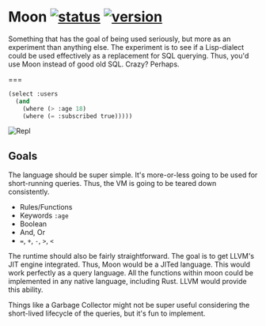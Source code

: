 # Moon [![status](http://img.shields.io/badge/stage-alpha-orange.svg)]() [![version](http://img.shields.io/badge/version-0.0.2-blue.svg)]()

Something that has the goal of being used seriously, but more as an experiment than anything else. The experiment is to see if a Lisp-dialect could be used effectively as a replacement for SQL querying. Thus, you'd use Moon instead of good old SQL. Crazy? Perhaps.

===

```lisp
(select :users
  (and 
    (where (> :age 18)
    (where (= :subscribed true)))))
```

![Repl](https://raw.githubusercontent.com/TheHydroImpulse/moon/master/repl.png?token=565790__eyJzY29wZSI6IlJhd0Jsb2I6VGhlSHlkcm9JbXB1bHNlL21vb24vbWFzdGVyL3JlcGwucG5nIiwiZXhwaXJlcyI6MTM5NzYzMjQ4NH0%3D--9370c2e7357715c2b7ee09e315b87d226cac12c5)

## Goals

The language should be super simple. It's more-or-less going to be used for short-running queries. Thus, the VM is going to be teared down consistently.

* Rules/Functions
* Keywords `:age`
* Boolean
* And, Or
* `=`, `+`, `-`, `>`, `<`

The runtime should also be fairly straightforward. The goal is to get LLVM's JIT engine integrated. Thus, Moon would be a JITed language. This would work perfectly as a query language. All the functions within moon could be implemented in any native language, including Rust. LLVM would provide this ability.

Things like a Garbage Collector might not be super useful considering the short-lived lifecycle of the queries, but it's fun to implement.